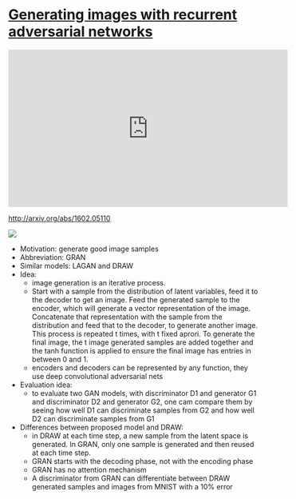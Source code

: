 # [Generating images with recurrent adversarial networks](http://arxiv.org/pdf/1602.05110v4.pdf)

<iframe width="560" height="315" src="https://www.youtube.com/embed/QPkb5VcgXAM" frameborder="0" allowfullscreen></iframe>

http://arxiv.org/abs/1602.05110

![](https://www.dropbox.com/s/yoyz8pnjk3ecupn/Generating%20images%20with%20recurrent%20adversarial%20networks.png?dl=1)

- Motivation: generate good image samples
- Abbreviation: GRAN
- Similar models: LAGAN and DRAW
- Idea:
    - image generation is an iterative process.
    - Start with a sample from the distribution of latent variables, feed it to the decoder to get an image. Feed the generated sample to the encoder, which will generate a vector representation of the image. Concatenate that representation with the sample from the distribution and feed that to the decoder, to generate another image. This process is repeated t times, with t fixed aprori. To generate the final image, the t image generated samples are added together and the tanh function is applied to ensure the final image has entries in between 0 and 1.
    - encoders and decoders can be represented by any function, they use deep convolutional adversarial nets
- Evaluation idea:
    - to evaluate two GAN models, with discriminator D1 and generator G1 and discriminator D2 and generator G2, one cam compare them by seeing how well D1 can discriminate samples from G2 and how well D2 can discriminate samples from G1
- Differences between proposed model and DRAW:
    - in DRAW at each time step, a new sample from the latent space is generated. In GRAN, only one sample is generated and then reused at each time step.
    - GRAN starts with the decoding phase, not with the encoding phase
    - GRAN has no attention mechanism
    - A discriminator from GRAN can differentiate between DRAW generated samples and images from MNIST with a 10% error

